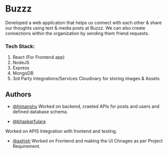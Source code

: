 
# Buzzz

Developed a web application that helps us connect with each other & share our
thoughts using text & media posts at Buzzz. We can also create connections within the
organization by sending them friend requests.


### Tech Stack:

1. React (For Frontend app)
2. NodeJS
3. Express
4. MongoDB
5. 3rd Party Integrations/Services
 Cloudinary for storing images & Assets





## Authors

- [@himanshu](https://github.com/himanshusingh1ttn)
Worked on backend, craeted APIs for posts and users and defined database schema.

- [@bhaskarfulara](https://github.com/bhaskarfulara)

Worked on APIS Integration with frontend and testing.

- [@ashish](https://github.com/bhaskarfulara)
Worked on Frontend and making the UI Chnages as per Project Requirement.

